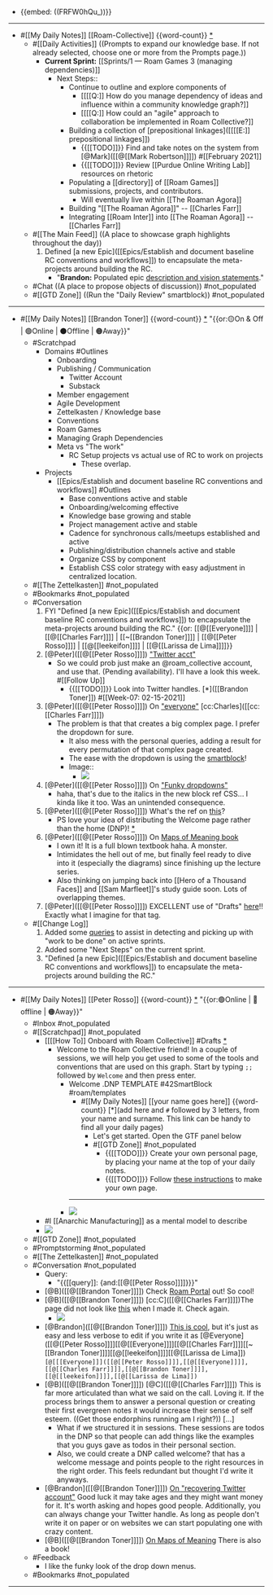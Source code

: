 - {{embed: ((FRFW0hQu_))}}
- ---
- #[[My Daily Notes]] [[Roam-Collective]] {{word-count}} [*]([[rc]]) 
    - #[[Daily Activities]] ((Prompts to expand our knowledge base. If not already selected, choose one or more from the Prompts page.))
        - **Current Sprint:** [[Sprints/1 — Roam Games 3 (managing dependencies)]]
            - Next Steps::
                - Continue to outline and explore components of 
                    - [[[[Q:]] How do you manage dependency of ideas and influence within a community knowledge graph?]]
                    - [[[[Q:]] How could an "agile" approach to collaboration be implemented in Roam Collective?]] 
                - Building a collection of [prepositional linkages]([[[[E:]] prepositional linkages]])
                    - {{[[TODO]]}} Find and take notes on the system from [@Mark]([[@[[Mark Robertson]]]]) #[[February 2021]]
                    - {{[[TODO]]}} Review [[Purdue Online Writing Lab]] resources on rhetoric
                - Populating a [[directory]] of [[Roam Games]] submissions, projects, and contributors.
                    - Will eventually live within [[The Roaman Agora]]
                - Building "[[The Roaman Agora]]" -- [[Charles Farr]]
                - Integrating [[Roam Inter]] into [[The Roaman Agora]] -- [[Charles Farr]]
    - #[[The Main Feed]] ((A place to showcase graph highlights throughout the day))  
        1. Defined [a new Epic]([[Epics/Establish and document baseline RC conventions and workflows]]) to encapsulate the meta-projects around building the RC.
            - "**Brandon:** Populated epic [description and vision statements](((owNcyPWbT)))."
    - #Chat ((A place to propose objects of discussion)) #not_populated
    - #[[GTD Zone]] ((Run the "Daily Review" smartblock)) #not_populated 
- ---
- #[[My Daily Notes]] [[Brandon Toner]] {{word-count}} [*]([[bnt]]) "{{or:🟡On & Off | 🟢Online | ⚫️Offline | 🟠Away}}"
    - #Scratchpad 
        - Domains #Outlines
            - Onboarding
            - Publishing / Communication
                - Twitter Account
                - Substack
            - Member engagement
            - Agile Development
            - Zettelkasten / Knowledge base
            - Conventions
            - Roam Games
            - Managing Graph Dependencies
            - Meta vs "The work"
                - RC Setup projects vs actual use of RC to work on projects
                    - These overlap.
        - Projects
            - [[Epics/Establish and document baseline RC conventions and workflows]] #Outlines
                - Base conventions active and stable
                - Onboarding/welcoming effective
                - Knowledge base growing and stable
                - Project management active and stable
                - Cadence for synchronous calls/meetups established and active
                - Publishing/distribution channels active and stable
                - Organize CSS by component
                - Establish CSS color strategy with easy adjustment in centralized location.
    - #[[The Zettelkasten]] #not_populated
    - #Bookmarks #not_populated
    - #Conversation 
        1. FYI "Defined [a new Epic]([[Epics/Establish and document baseline RC conventions and workflows]]) to encapsulate the meta-projects around building the RC." {{or: [[@[[Everyone]]]] | [[@[[Charles Farr]]]] | [[~[[Brandon Toner]]]] | [[@[[Peter Rosso]]]] | [[@[[leekeifon]]]] | [[@[[Larissa de Lima]]]]}}
        2. [@Peter]([[@[[Peter Rosso]]]]) ["Twitter acct"](((DweiIynrD))) 
            - So we could prob just make an @roam_collective account, and use that. (Pending availability).
I'll have a look this week. #[[Follow Up]]
                - {{[[TODO]]}} Look into Twitter handles. [*]([[Brandon Toner]]) #[[Week-07: 02-15-2021]]
        3. [@Peter]([[@[[Peter Rosso]]]]) On ["everyone"](((0Fg6SkW_z))) [cc:Charles]([[cc:[[Charles Farr]]]])
            - The problem is that that creates a big complex page. I prefer the dropdown for sure. 
                - It also mess with the personal queries, adding a result for every permutation of that complex page created.
                - The ease with the dropdown is using the [smartblock](((3BhV6o4JX)))!
                - Image::
                    - ![](https://firebasestorage.googleapis.com/v0/b/firescript-577a2.appspot.com/o/imgs%2Fapp%2FRoam-Collective%2FphIGpKd3UZ.png?alt=media&token=4d1d219c-1820-4b43-bcf9-e94b432594b6)
        4. [@Peter]([[@[[Peter Rosso]]]]) On ["Funky dropdowns"](((IQm5ksecG)))
            - haha, that's due to the italics in the new block ref CSS... I kinda like it too. Was an unintended consequence. 
        5. [@Peter]([[@[[Peter Rosso]]]]) What's the ref on [this](((V-5pe7Vgp)))? 
            - PS love your idea of distributing the Welcome page rather than the home (DNP)! [*](((V1hE4LRf3)))
        6. [@Peter]([[@[[Peter Rosso]]]]) On [Maps of Meaning book](((fDjAaI9Ll)))
            - I own it! It is a full blown textbook haha. A monster. 
            - Intimidates the hell out of me, but finally feel ready to dive into it (especially the diagrams) since finishing up the lecture series.
            - Also thinking on jumping back into [[Hero of a Thousand Faces]] and [[Sam Marfleet]]'s study guide soon. Lots of overlapping themes. 
        7. [@Peter]([[@[[Peter Rosso]]]]) EXCELLENT use of "Drafts" [here](((d3Zz5irPl)))!! Exactly what I imagine for that tag. 
    - #[[Change Log]] 
        1. Added some [queries](((-iIUy3zDF))) to assist in detecting and picking up with "work to be done" on active sprints.
        2. Added some "Next Steps" on the current sprint.
        3. "Defined [a new Epic]([[Epics/Establish and document baseline RC conventions and workflows]]) to encapsulate the meta-projects around building the RC."
- ---
- #[[My Daily Notes]] [[Peter Rosso]] {{word-count}} [*]([[ptr]])   "{{or:🟢Online | 🚫 offline | 🟠Away}}"
    - #Inbox #not_populated
    - #[[Scratchpad]] #not_populated
        - [[[[How To]] Onboard with Roam Collective]] #Drafts [*]([[onboarding]])
            - Welcome to the Roam Collective friend! In a couple of sessions, we will help you get used to some of the tools and conventions that are used on this graph. Start by typing `;;` followed by `Welcome` and then press enter.
                - Welcome .DNP TEMPLATE #42SmartBlock #roam/templates
                    - #[[My Daily Notes]] [[your name goes here]] {{word-count}} [*](add here and `#` followed by 3 letters, from your name and surname. This link can be handy to find all your daily pages)
                        - Let's get started. Open the GTF panel below
                        - #[[GTD Zone]] #not_populated
                            - {{[[TODO]]}} Create your own personal page, by placing your name at the top of your daily notes.
                            - {{[[TODO]]}} Follow [these instructions](((6202Hd2VO))) to make your own page.
                    - ---
                - ![](https://firebasestorage.googleapis.com/v0/b/firescript-577a2.appspot.com/o/imgs%2Fapp%2FRoam-Collective%2FPKbObbdUH-.png?alt=media&token=fecaee1b-272a-4884-a10d-586487011f70)
        - #I [[Anarchic Manufacturing]] as  a mental model to describe 
        - ![](https://firebasestorage.googleapis.com/v0/b/firescript-577a2.appspot.com/o/imgs%2Fapp%2FRoam-Collective%2Fnjp8nXPfkd.jpg?alt=media&token=0170ed8e-3b2a-4806-bd13-f4a718494374)
    - #[[GTD Zone]] #not_populated
    - #Promptstorming #not_populated
    - #[[The Zettelkasten]] #not_populated
    - #Conversation #not_populated
        - Query:
            - "{{[[query]]: {and:[[@[[Peter Rosso]]]]}}}"
        - [@B]([[@[[Brandon Toner]]]]) Check [Roam Portal](https://chrome.google.com/webstore/detail/roam-portal/kgkmjbhbdakcdfkkgmmihcceekcdmefe?hl=en) out! So cool! 
        - [@B]([[@[[Brandon Toner]]]]) [cc:C]([[@[[Charles Farr]]]])The page did not look like [this](((09YoL_11j))) when I made it. Check again.
            - ![](https://firebasestorage.googleapis.com/v0/b/firescript-577a2.appspot.com/o/imgs%2Fapp%2FRoam-Collective%2FnwP5m055Tl.png?alt=media&token=e500f159-46a5-4dfe-b670-b93f0d5d108a)
        - [@Brandon]([[@[[Brandon Toner]]]]) [This is cool](((yez0IRTC_))), but it's just as easy and less verbose to edit if you write it as  [@Everyone]([[@[[Peter Rosso]]]][[@[[Everyone]]]][[@[[Charles Farr]]]][[~[[Brandon Toner]]]][[@[[leekeifon]]]][[@[[Larissa de Lima]])
`[@[[[Everyone]]]([[@[[Peter Rosso]]]],[[@[[Everyone]]]],[[@[[Charles Farr]]]],[[@[[Brandon Toner]]]],[[@[[leekeifon]]]],[[@[[Larissa de Lima]])`
        - [@B]([[@[[Brandon Toner]]]]) [@C]([[@[[Charles Farr]]]]) This is far more articulated than what we said on the call. Loving it. If the process brings them to answer a personal question or creating their first evergreen notes it would increase their sense of self esteem. ((Get those endorphins running am I right?)) [...]
            - What if we structured it in sessions. These sessions are todos in the DNP so that people can add things like the examples that you guys gave as todos in their personal section. 
            - Also, we could create a DNP called welcome? that has a welcome message and points people to the right resources in the right order. This feels redundant but thought I'd write it anyways. 
        - [@Brandon]([[@[[Brandon Toner]]]]) [On "recovering Twitter account"](((cNxFQnwKF))) Good luck it may take ages and they might want money for it. It's worth asking and hopes good people. Additionally, you can always change your Twitter handle. As long as people don't write it on paper or on websites we can start populating one with crazy content.
        - [@B]([[@[[Brandon Toner]]]]) [On Maps of Meaning](((6Lx8NA4n_))) There is also a book!
    - #Feedback 
        - I like the funky look of the drop down menus.
    - #Bookmarks #not_populated
- ---
